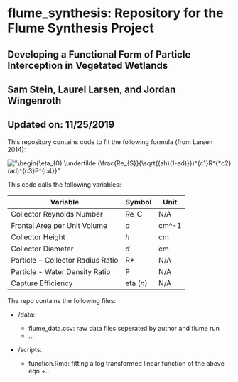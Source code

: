 # flume_synthesis: Repository for the Flume Synthesis Project

## Developing a Functional Form of Particle Interception in Vegetated Wetlands
## Sam Stein, Laurel Larsen, and Jordan Wingenroth
## Updated on: 11/25/2019


This repository contains code to fit the following formula (from Larsen 2014): 

!["\begin{\eta_{0} \undertilde (\frac{Re_{S}}{\sqrt{(ah)(1-ad)}})^{c1}R^{*c2}(ad)^{c3}P^{c4}}"](C:\Users\samps\OneDrive\Documents\flume_synthesis\eqn_1.png)

This code calls the following variables: 

| Variable | Symbol | Unit |
| ------ | ------ | ----- |
| Collector Reynolds Number | Re_C | N/A |
| Frontal Area per Unit Volume | *a* | cm^-1
| Collector Height | *h* | cm
| Collector Diameter | *d* | cm
| Particle - Collector Radius Ratio | R* | N/A
| Particle - Water Density Ratio | P | N/A
| Capture Efficiency | eta (*n*)  | N/A

The repo contains the following files: 

* /data:
  + flume_data.csv: raw data files seperated by author and flume run
  + ...
  
* /scripts:
  + function.Rmd: fitting a log transformed linear function of the above eqn
  +...

